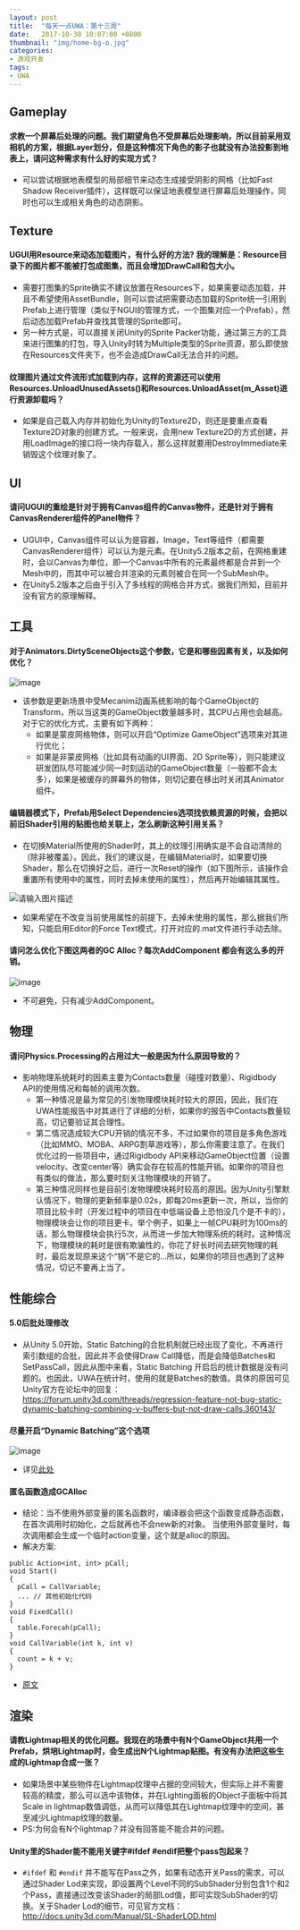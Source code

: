 ```yaml
---
layout: post
title:  "每天一点UWA：第十三周"
date:   2017-10-30 10:07:00 +0800
thumbnail: "img/home-bg-o.jpg"
categories: 
- 游戏开发
tags:
- UWA
---
```


## Gameplay
#### 求教一个屏幕后处理的问题。我们期望角色不受屏幕后处理影响，所以目前采用双相机的方案，根据Layer划分，但是这种情况下角色的影子也就没有办法投影到地表上，请问这种需求有什么好的实现方式？
- 可以尝试根据地表模型的局部细节来动态生成接受阴影的网格（比如Fast Shadow Receiver插件），这样既可以保证地表模型进行屏幕后处理操作，同时也可以生成相关角色的动态阴影。

<!--more-->

## Texture
#### UGUI用Resource来动态加载图片，有什么好的方法? 我的理解是：Resource目录下的图片都不能被打包成图集，而且会增加DrawCall和包大小。
- 需要打图集的Sprite确实不建议放置在Resources下，如果需要动态加载，并且不希望使用AssetBundle，则可以尝试把需要动态加载的Sprite统一引用到Prefab上进行管理（类似于NGUI的管理方式，一个图集对应一个Prefab），然后动态加载Prefab并查找其管理的Sprite即可。
- 另一种方式是，可以直接关闭Unity的Sprite Packer功能，通过第三方的工具来进行图集的打包，导入Unity时转为Multiple类型的Sprite资源，那么即使放在Resources文件夹下，也不会造成DrawCall无法合并的问题。

#### 纹理图片通过文件流形式加载到内存，这样的资源还可以使用Resources.UnloadUnusedAssets()和Resources.UnloadAsset(m_Asset)进行资源卸载吗？
- 如果是自己载入内存并初始化为Unity的Texture2D，则还是要重点查看Texture2D对象的创建方式。一般来说，会用new Texture2D的方式创建，并用LoadImage的接口将一块内存载入，那么这样就要用DestroyImmediate来销毁这个纹理对象了。

## UI
#### 请问UGUI的重绘是针对于拥有Canvas组件的Canvas物件，还是针对于拥有CanvasRenderer组件的Panel物件？
- UGUI中，Canvas组件可以认为是容器，Image，Text等组件（都需要CanvasRenderer组件）可以认为是元素。在Unity5.2版本之前，在网格重建时，会以Canvas为单位，即一个Canvas中所有的元素最终都是合并到一个Mesh中的，而其中可以被合并渲染的元素则被合在同一个SubMesh中。
- 在Unity5.2版本之后由于引入了多线程的网格合并方式，据我们所知，目前并没有官方的原理解释。

## 工具
#### 对于Animators.DirtySceneObjects这个参数，它是和哪些因素有关，以及如何优化？
![image](http://uwa-ducument-img.oss-cn-beijing.aliyuncs.com/Blog%2FTechSharing%2052%2F5.jpg)
- 该参数是更新场景中受Mecanim动画系统影响的每个GameObject的Transform，所以当这类的GameObject数量越多时，其CPU占用也会越高。对于它的优化方式，主要有如下两种：
    - 如果是蒙皮网格物体，则可以开启“Optimize GameObject”选项来对其进行优化；
    - 如果是非蒙皮网格（比如具有动画的UI界面、2D Sprite等），则只能建议研发团队尽可能减少同一时刻运动的GameObject数量（一般都不会太多），如果是被缓存的屏幕外的物体，则切记要在移出时关闭其Animator组件。

#### 编辑器模式下，Prefab用Select Dependencies选项找依赖资源的时候，会把以前旧Shader引用的贴图也给关联上，怎么刷新这种引用关系？
- 在切换Material所使用的Shader时，其上的纹理引用确实是不会自动清除的（除非被覆盖）。因此，我们的建议是，在编辑Material时，如果要切换Shader，那么在切换好之后，进行一次Reset的操作（如下图所示，该操作会重置所有使用中的属性，同时去掉未使用的属性），然后再开始编辑其属性。

![请输入图片描述](http://uwa-ducument-img.oss-cn-beijing.aliyuncs.com/Blog%2FTechSharing_54%2F2.png)

- 如果希望在不改变当前使用属性的前提下，去掉未使用的属性，那么据我们所知，只能启用Editor的Force Text模式，打开对应的.mat文件进行手动去除。

#### 请问怎么优化下图这两者的GC Alloc？每次AddComponent 都会有这么多的开销。
![image](http://uwa-ducument-img.oss-cn-beijing.aliyuncs.com/Blog%2FTechSharing_54%2F1.jpg)

- 不可避免，只有减少AddComponent。

## 物理
#### 请问Physics.Processing的占用过大一般是因为什么原因导致的？
- 影响物理系统耗时的因素主要为Contacts数量（碰撞对数量）、Rigidbody API的使用情况和每帧的调用次数。
    - 第一种情况是最为常见的引发物理模块耗时较大的原因，因此，我们在UWA性能报告中对其进行了详细的分析，如果你的报告中Contacts数量较高，切记要验证其合理性。
    - 第二情况造成较大CPU开销的情况不多，不过如果你的项目是多角色游戏（比如MMO、MOBA、ARPG割草游戏等），那么你需要注意了。在我们优化过的一些项目中，通过Rigidbody API来移动GameObject位置（设置velocity、改变center等）确实会存在较高的性能开销。如果你的项目也有类似的做法，那么要时刻关注物理模块的开销了。
    - 第三种情况同样也是目前引发物理模块耗时较高的原因。因为Unity引擎默认情况下，物理的更新频率是0.02s，即每20ms更新一次，所以，当你的项目比较卡时（开发过程中的项目在中低端设备上恐怕没几个是不卡的），物理模块会让你的项目更卡。举个例子，如果上一帧CPU耗时为100ms的话，那么物理模块会执行5次，从而进一步加大物理系统的耗时。这种情况下，物理模块的耗时是很有欺骗性的，你花了好长时间去研究物理的耗时，最后发现原来这个“锅”不是它的...所以，如果你的项目也遇到了这种情况，切记不要再上当了。


## 性能综合
#### 5.0后批处理修改
- 从Unity 5.0开始，Static Batching的合批机制就已经出现了变化，不再进行索引数组的合批，因此并不会使得Draw Call降低，而是会降低Batches和SetPassCall，因此从图中来看，Static Batching 开启后的统计数据是没有问题的。也因此，UWA在统计时，使用的就是Batches的数值。具体的原因可见Unity官方在论坛中的回复：
https://forum.unity3d.com/threads/regression-feature-not-bug-static-dynamic-batching-combining-v-buffers-but-not-draw-calls.360143/

#### 尽量开启“Dynamic Batching”这个选项
![image](http://uwa-ducument-img.oss-cn-beijing.aliyuncs.com/Blog/TechSharing_53/1.jpg)
- 详见[此处](https://blog.uwa4d.com/archives/TechSharing_53.html)

#### 匿名函数造成GCAlloc
- 结论：当不使用外部变量的匿名函数时，编译器会把这个函数变成静态函数，在首次调用时初始化，之后就再也不会new新的对象。 当使用外部变量时，每次调用都会生成一个临时action变量，这个就是alloc的原因。
- 解决方案:

```
public Action<int, int> pCall;
void Start()
{
  pCall = CallVariable;
  ... // 其他初始化代码
}
void FixedCall()
{
  table.Forecah(pCall);
}
void CallVariable(int k, int v)
{
  count = k + v;
}
```

- [原文](https://blog.uwa4d.com/archives/Anonymous_heapmemory.html)

## 渲染
#### 请教Lightmap相关的优化问题。我现在的场景中有N个GameObject共用一个Prefab，烘培Lightmap时，会生成出N个Lightmap贴图。有没有办法把这些生成的Lightmap合成一张？
- 如果场景中某些物件在Lightmap纹理中占据的空间较大，但实际上并不需要较高的精度，那么可以选中该物体，并在Lighting面板的Object子面板中将其Scale in lightmap数值调低，从而可以降低其在Lightmap纹理中的空间，甚至减少Lightmap纹理的数量。
- PS:为何会有N个lightmap？并没有回答能不能合并的问题。

#### Unity里的Shader能不能用关键字#ifdef #endif把整个pass包起来？

- `#ifdef` 和 `#endif` 并不能写在Pass之外，如果有动态开关Pass的需求，可以通过Shader Lod来实现，即设置两个Level不同的SubShader分别包含1个和2个Pass，直接通过改变该Shader的局部Lod值，即可实现SubShader的切换。关于Shader Lod的细节，可见官方文档：
http://docs.unity3d.com/Manual/SL-ShaderLOD.html
